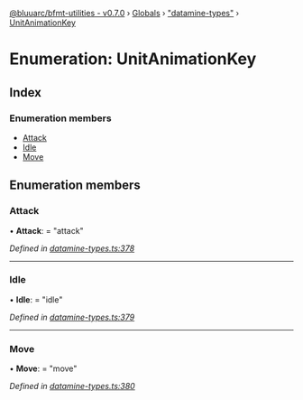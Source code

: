 [@bluuarc/bfmt-utilities - v0.7.0](../README.md) › [Globals](../globals.md) › ["datamine-types"](../modules/_datamine_types_.md) › [UnitAnimationKey](_datamine_types_.unitanimationkey.md)

# Enumeration: UnitAnimationKey

## Index

### Enumeration members

* [Attack](_datamine_types_.unitanimationkey.md#attack)
* [Idle](_datamine_types_.unitanimationkey.md#idle)
* [Move](_datamine_types_.unitanimationkey.md#move)

## Enumeration members

###  Attack

• **Attack**: = "attack"

*Defined in [datamine-types.ts:378](https://github.com/BluuArc/bfmt-utilities/blob/master/src/datamine-types.ts#L378)*

___

###  Idle

• **Idle**: = "idle"

*Defined in [datamine-types.ts:379](https://github.com/BluuArc/bfmt-utilities/blob/master/src/datamine-types.ts#L379)*

___

###  Move

• **Move**: = "move"

*Defined in [datamine-types.ts:380](https://github.com/BluuArc/bfmt-utilities/blob/master/src/datamine-types.ts#L380)*
